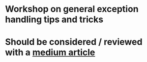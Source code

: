 # Workshop on general exception handling tips and tricks
# Should be considered / reviewed with a [medium article]() 